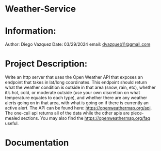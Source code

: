 # Weather-Service

# Information:
Author: Diego Vazquez
Date: 03/29/2024
email: dvazqueb11@gmail.com

# Project Description: 
Write an http server that uses the Open Weather API that exposes an endpoint that takes in lat/long
coordinates. This endpoint should return what the weather condition is outside in that area (snow, rain,
etc), whether it’s hot, cold, or moderate outside (use your own discretion on what temperature equates to
each type), and whether there are any weather alerts going on in that area, with what is going on if there
is currently an active alert. The API can be found here: https://openweathermap.org/api. The one-call api
returns all of the data while the other apis are piece-mealed sections. You may also find the
https://openweathermap.org/faq useful.


# Documentation
